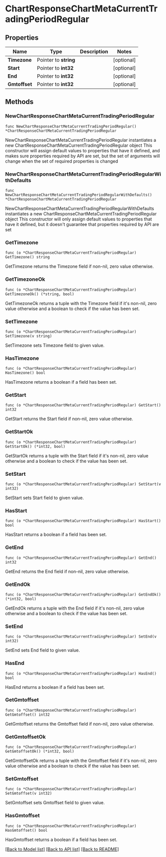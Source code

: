 # ChartResponseChartMetaCurrentTradingPeriodRegular

## Properties

Name | Type | Description | Notes
------------ | ------------- | ------------- | -------------
**Timezone** | Pointer to **string** |  | [optional] 
**Start** | Pointer to **int32** |  | [optional] 
**End** | Pointer to **int32** |  | [optional] 
**Gmtoffset** | Pointer to **int32** |  | [optional] 

## Methods

### NewChartResponseChartMetaCurrentTradingPeriodRegular

`func NewChartResponseChartMetaCurrentTradingPeriodRegular() *ChartResponseChartMetaCurrentTradingPeriodRegular`

NewChartResponseChartMetaCurrentTradingPeriodRegular instantiates a new ChartResponseChartMetaCurrentTradingPeriodRegular object
This constructor will assign default values to properties that have it defined,
and makes sure properties required by API are set, but the set of arguments
will change when the set of required properties is changed

### NewChartResponseChartMetaCurrentTradingPeriodRegularWithDefaults

`func NewChartResponseChartMetaCurrentTradingPeriodRegularWithDefaults() *ChartResponseChartMetaCurrentTradingPeriodRegular`

NewChartResponseChartMetaCurrentTradingPeriodRegularWithDefaults instantiates a new ChartResponseChartMetaCurrentTradingPeriodRegular object
This constructor will only assign default values to properties that have it defined,
but it doesn't guarantee that properties required by API are set

### GetTimezone

`func (o *ChartResponseChartMetaCurrentTradingPeriodRegular) GetTimezone() string`

GetTimezone returns the Timezone field if non-nil, zero value otherwise.

### GetTimezoneOk

`func (o *ChartResponseChartMetaCurrentTradingPeriodRegular) GetTimezoneOk() (*string, bool)`

GetTimezoneOk returns a tuple with the Timezone field if it's non-nil, zero value otherwise
and a boolean to check if the value has been set.

### SetTimezone

`func (o *ChartResponseChartMetaCurrentTradingPeriodRegular) SetTimezone(v string)`

SetTimezone sets Timezone field to given value.

### HasTimezone

`func (o *ChartResponseChartMetaCurrentTradingPeriodRegular) HasTimezone() bool`

HasTimezone returns a boolean if a field has been set.

### GetStart

`func (o *ChartResponseChartMetaCurrentTradingPeriodRegular) GetStart() int32`

GetStart returns the Start field if non-nil, zero value otherwise.

### GetStartOk

`func (o *ChartResponseChartMetaCurrentTradingPeriodRegular) GetStartOk() (*int32, bool)`

GetStartOk returns a tuple with the Start field if it's non-nil, zero value otherwise
and a boolean to check if the value has been set.

### SetStart

`func (o *ChartResponseChartMetaCurrentTradingPeriodRegular) SetStart(v int32)`

SetStart sets Start field to given value.

### HasStart

`func (o *ChartResponseChartMetaCurrentTradingPeriodRegular) HasStart() bool`

HasStart returns a boolean if a field has been set.

### GetEnd

`func (o *ChartResponseChartMetaCurrentTradingPeriodRegular) GetEnd() int32`

GetEnd returns the End field if non-nil, zero value otherwise.

### GetEndOk

`func (o *ChartResponseChartMetaCurrentTradingPeriodRegular) GetEndOk() (*int32, bool)`

GetEndOk returns a tuple with the End field if it's non-nil, zero value otherwise
and a boolean to check if the value has been set.

### SetEnd

`func (o *ChartResponseChartMetaCurrentTradingPeriodRegular) SetEnd(v int32)`

SetEnd sets End field to given value.

### HasEnd

`func (o *ChartResponseChartMetaCurrentTradingPeriodRegular) HasEnd() bool`

HasEnd returns a boolean if a field has been set.

### GetGmtoffset

`func (o *ChartResponseChartMetaCurrentTradingPeriodRegular) GetGmtoffset() int32`

GetGmtoffset returns the Gmtoffset field if non-nil, zero value otherwise.

### GetGmtoffsetOk

`func (o *ChartResponseChartMetaCurrentTradingPeriodRegular) GetGmtoffsetOk() (*int32, bool)`

GetGmtoffsetOk returns a tuple with the Gmtoffset field if it's non-nil, zero value otherwise
and a boolean to check if the value has been set.

### SetGmtoffset

`func (o *ChartResponseChartMetaCurrentTradingPeriodRegular) SetGmtoffset(v int32)`

SetGmtoffset sets Gmtoffset field to given value.

### HasGmtoffset

`func (o *ChartResponseChartMetaCurrentTradingPeriodRegular) HasGmtoffset() bool`

HasGmtoffset returns a boolean if a field has been set.


[[Back to Model list]](../README.md#documentation-for-models) [[Back to API list]](../README.md#documentation-for-api-endpoints) [[Back to README]](../README.md)



